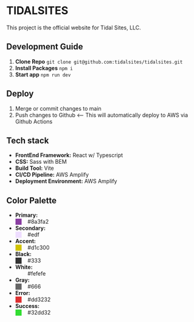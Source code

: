 # TIDALSITES

This project is the official website for Tidal Sites, LLC.

## Development Guide

1. **Clone Repo** `git clone git@github.com:tidalsites/tidalsites.git`
2. **Install Packages** `npm i`
3. **Start app** `npm run dev`

## Deploy

1. Merge or commit changes to main
2. Push changes to Github <-- This will automatically deploy to AWS via Github Actions

## Tech stack

- **FrontEnd Framework:** React w/ Typescript
- **CSS:** Sass with BEM
- **Build Tool:** Vite
- **CI/CD Pipeline:** AWS Amplify
- **Deployment Environment:** AWS Amplify

## Color Palette

- **Primary:** <div style="display: flex; align-items: center; gap: 1rem"><span  style="width: 1rem; height: 1rem; background-color: #8a3fa2"></span><span>#8a3fa2</span></div>
- **Secondary:** <div style="display: flex; align-items: center; gap: 1rem"><span  style="width: 1rem; height: 1rem; background-color: #edf"></span><span>#edf</span></div>
- **Accent:** <div style="display: flex; align-items: center; gap: 1rem"><span  style="width: 1rem; height: 1rem; background-color: #d1c300"></span><span>#d1c300</span></div>
- **Black:** <div style="display: flex; align-items: center; gap: 1rem"><span  style="width: 1rem; height: 1rem; background-color: #333"></span><span>#333</span></div>
- **White:** <div style="display: flex; align-items: center; gap: 1rem"><span  style="width: 1rem; height: 1rem; background-color: #fefefe"></span><span>#fefefe</span></div>
- **Gray:** <div style="display: flex; align-items: center; gap: 1rem"><span  style="width: 1rem; height: 1rem; background-color: #666"></span><span>#666</span></div>
- **Error:** <div style="display: flex; align-items: center; gap: 1rem"><span  style="width: 1rem; height: 1rem; background-color: #dd3232"></span><span>#dd3232</span></div>
- **Success:** <div style="display: flex; align-items: center; gap: 1rem"><span  style="width: 1rem; height: 1rem; background-color: #32dd32"></span><span>#32dd32</span></div>
